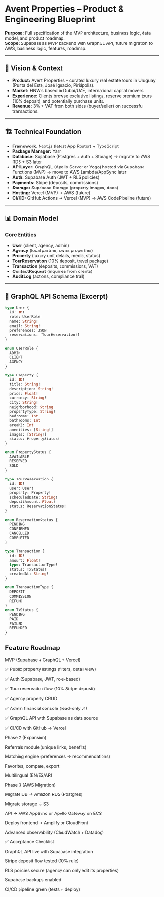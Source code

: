 # Avent Properties – Product & Engineering Blueprint

**Purpose:** Full specification of the MVP architecture, business logic, data model, and product roadmap.  
**Scope:** Supabase as MVP backend with GraphQL API, future migration to AWS, business logic, features, roadmap.

---

## 🎯 Vision & Context

- **Product:** Avent Properties – curated luxury real estate tours in Uruguay (Punta del Este, José Ignacio, Piriápolis).
- **Market:** HNWIs based in Dubai/UAE, international capital movers.
- **Experience:** Clients browse exclusive listings, reserve premium tours (10% deposit), and potentially purchase units.
- **Revenue:** 3% + VAT from both sides (buyer/seller) on successful transactions.

---

## 🏗️ Technical Foundation

- **Framework:** Next.js (latest App Router) + TypeScript
- **Package Manager:** Yarn
- **Database:** Supabase (Postgres + Auth + Storage) → migrate to AWS RDS + S3 later
- **API Layer:** GraphQL (Apollo Server or Yoga) hosted via Supabase Functions (MVP) → move to AWS Lambda/AppSync later
- **Auth:** Supabase Auth (JWT + RLS policies)
- **Payments:** Stripe (deposits, commissions)
- **Storage:** Supabase Storage (property images, docs)
- **Hosting:** Vercel (MVP) → AWS (future)
- **CI/CD:** GitHub Actions → Vercel (MVP) → AWS CodePipeline (future)

---

## 📊 Domain Model

### Core Entities

- **User** (client, agency, admin)
- **Agency** (local partner, owns properties)
- **Property** (luxury unit details, media, status)
- **TourReservation** (10% deposit, travel package)
- **Transaction** (deposits, commissions, VAT)
- **ContactRequest** (inquiries from clients)
- **AuditLog** (actions, compliance trail)

---

## 🔌 GraphQL API Schema (Excerpt)

```graphql
type User {
  id: ID!
  role: UserRole!
  name: String!
  email: String!
  preferences: JSON
  reservations: [TourReservation!]
}

enum UserRole {
  ADMIN
  CLIENT
  AGENCY
}

type Property {
  id: ID!
  title: String!
  description: String!
  price: Float!
  currency: String!
  city: String!
  neighborhood: String
  propertyType: String!
  bedrooms: Int
  bathrooms: Int
  areaM2: Int
  amenities: [String!]
  images: [String!]
  status: PropertyStatus!
}

enum PropertyStatus {
  AVAILABLE
  RESERVED
  SOLD
}

type TourReservation {
  id: ID!
  user: User!
  property: Property!
  scheduledDate: String!
  depositAmount: Float!
  status: ReservationStatus!
}

enum ReservationStatus {
  PENDING
  CONFIRMED
  CANCELLED
  COMPLETED
}

type Transaction {
  id: ID!
  amount: Float!
  type: TransactionType!
  status: TxStatus!
  createdAt: String!
}

enum TransactionType {
  DEPOSIT
  COMMISSION
  REFUND
}
enum TxStatus {
  PENDING
  PAID
  FAILED
  REFUNDED
}
```

## Feature Roadmap

MVP (Supabase + GraphQL + Vercel)

✅ Public property listings (filters, detail view)

✅ Auth (Supabase, JWT, role-based)

✅ Tour reservation flow (10% Stripe deposit)

✅ Agency property CRUD

✅ Admin financial console (read-only v1)

✅ GraphQL API with Supabase as data source

✅ CI/CD with GitHub → Vercel

Phase 2 (Expansion)

Referrals module (unique links, benefits)

Matching engine (preferences → recommendations)

Favorites, compare, export

Multilingual (EN/ES/AR)

Phase 3 (AWS Migration)

Migrate DB → Amazon RDS (Postgres)

Migrate storage → S3

API → AWS AppSync or Apollo Gateway on ECS

Deploy frontend → Amplify or CloudFront

Advanced observability (CloudWatch + Datadog)

✅ Acceptance Checklist

GraphQL API live with Supabase integration

Stripe deposit flow tested (10% rule)

RLS policies secure (agency can only edit its properties)

Supabase backups enabled

CI/CD pipeline green (tests + deploy)

